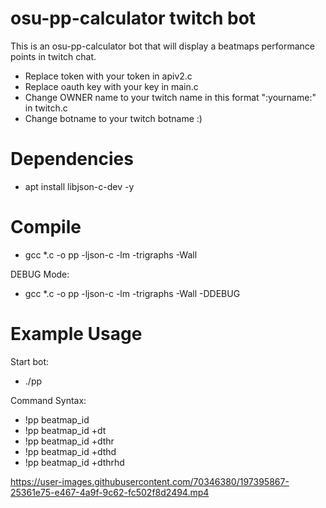 # osu-pp-calculator twitch bot

This is an osu-pp-calculator bot that will display a beatmaps performance points in twitch chat.

- Replace token with your token in apiv2.c
- Replace oauth key with your key in main.c
- Change OWNER name to your twitch name in this format ":yourname:" in twitch.c
- Change botname to your twitch botname :)

# Dependencies
- apt install libjson-c-dev -y

# Compile
- gcc *.c -o pp -ljson-c -lm -trigraphs -Wall

DEBUG Mode:
- gcc *.c -o pp -ljson-c -lm -trigraphs -Wall -DDEBUG

# Example Usage

Start bot:
- ./pp

Command Syntax:
- !pp beatmap_id
- !pp beatmap_id +dt
- !pp beatmap_id +dthr
- !pp beatmap_id +dthd
- !pp beatmap_id +dthrhd

https://user-images.githubusercontent.com/70346380/197395867-25361e75-e467-4a9f-9c62-fc502f8d2494.mp4
